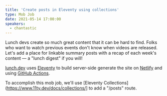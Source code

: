 ```yaml
---
title: 'Create posts in Eleventy using collections'
type: Mob Job
date: 2021-05-14 17:00:00
speakers:
  - chantastic
---
```


Lunch devs create so much great content that it can be hard to find. Folks who want to watch previous events don't know when videos are released. Let's add a place for linkable summary posts with a recap of each week's content — a "lunch digest" if you will!

[lunch.dev](https://events.lunch.dev) uses [Eleventy](https://events.lunch.dev) to build server-side generate the site on [Netlify](https://www.netlify.com) and using [GitHub Actions](https://github.com/features/actions).

To accomplish this mob job, we'll use [Eleventy Collections](https://www.11ty.dev/docs/collections/] to add a "/posts" route.
